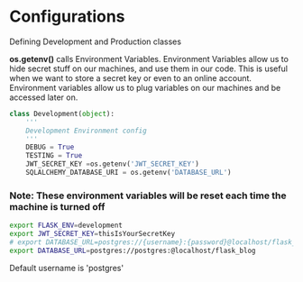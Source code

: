 # Configurations

Defining Development and Production classes

**os.getenv()** calls Environment Variables. Environment Variables allow us to hide secret stuff on our machines, and use them in our code. This is useful when we want to store a secret key or even to an online account. Environment variables allow us to plug variables on our machines and be accessed later on.

```python
class Development(object):
    '''
    Development Environment config
    '''
    DEBUG = True
    TESTING = True
    JWT_SECRET_KEY =os.getenv('JWT_SECRET_KEY')
    SQLALCHEMY_DATABASE_URI = os.getenv('DATABASE_URL')
```

### **Note:** These environment variables will be reset each time the machine is turned off

```bash
export FLASK_ENV=development
export JWT_SECRET_KEY=thisIsYourSecretKey
# export DATABASE_URL=postgres://{username}:{password}@localhost/flask_blog
export DATABASE_URL=postgres://postgres:@localhost/flask_blog
```

Default username is 'postgres'